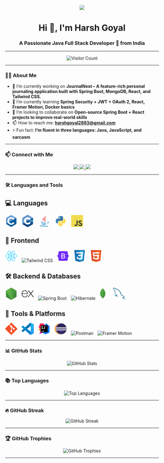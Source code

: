 <!-- Profile Header -->
<div align="center">
  <img src="https://media.giphy.com/media/qgQUggAC3Pfv687qPC/giphy.gif" width="200"/>
  <h1>Hi 👋, I'm Harsh Goyal</h1>
  <h3>A Passionate Java Full Stack Developer 🚀 from India</h3>
</div>

---

<!-- Visitor Count -->
<p align="center">
  <img src="https://profile-counter.glitch.me/harsh-goyal-004/count.svg" alt="Visitor Count" />
</p>

---

<!-- About Me -->
### 👨‍💻 About Me

- 🔭 I’m currently working on **JournalNest – A feature-rich personal journaling application built with Spring Boot, MongoDB, React, and Tailwind CSS.**
- 🌱 I’m currently learning **Spring Security + JWT + OAuth 2, React, Framer Motion, Docker basics**
- 👯 I’m looking to collaborate on **Open-source Spring Boot + React projects to improve real-world skills**
- 📫 How to reach me: **harshgoyal2893@gmail.com**
- ⚡ Fun fact: **I’m fluent in three languages: Java, JavaScript, and sarcasm**

---

<!-- Connect with Me -->
### 📫 Connect with Me

<p align="center">
  <a href="https://twitter.com/its_harsh004" target="_blank">
    <img src="https://img.shields.io/badge/Twitter-%231DA1F2.svg?&style=for-the-badge&logo=twitter&logoColor=white" />
  </a>
  <a href="https://linkedin.com/in/harshgoyal-dev" target="_blank">
    <img src="https://img.shields.io/badge/LinkedIn-%230077B5.svg?&style=for-the-badge&logo=linkedin&logoColor=white" />
  </a>
  <a href="https://www.leetcode.com/harsh-goyal-004" target="_blank">
    <img src="https://img.shields.io/badge/LeetCode-%2300CCBB.svg?&style=for-the-badge&logo=leetcode&logoColor=white" />
  </a>
</p>

---

<!-- Languages and Tools -->
### 🛠️ Languages and Tools

## 💻 Languages
<p align="left">
  <img src="https://raw.githubusercontent.com/devicons/devicon/master/icons/c/c-original.svg" alt="C" width="40" height="40" style="margin-right:10px;"/>
  <img src="https://raw.githubusercontent.com/devicons/devicon/master/icons/cplusplus/cplusplus-original.svg" alt="C++" width="40" height="40" style="margin-right:10px;"/>
  <img src="https://raw.githubusercontent.com/devicons/devicon/master/icons/java/java-original.svg" alt="Java" width="40" height="40" style="margin-right:10px;"/>
  <img src="https://raw.githubusercontent.com/devicons/devicon/master/icons/python/python-original.svg" alt="Python" width="40" height="40" style="margin-right:10px;"/>
  <img src="https://raw.githubusercontent.com/devicons/devicon/master/icons/javascript/javascript-original.svg" alt="JavaScript" width="40" height="40" style="margin-right:10px;"/>
</p>

## 🎨 Frontend
<p align="left" >
  <img src="https://raw.githubusercontent.com/devicons/devicon/master/icons/react/react-original.svg" alt="React" width="40" height="40" style="margin-right:10px;"/>
  <img src="https://www.vectorlogo.zone/logos/tailwindcss/tailwindcss-icon.svg" alt="Tailwind CSS" width="40" height="40" style="margin-right:10px;"/>
  <img src="https://raw.githubusercontent.com/devicons/devicon/master/icons/bootstrap/bootstrap-plain.svg" alt="Bootstrap" width="40" height="40" style="margin-right:10px;"/>
  <img src="https://raw.githubusercontent.com/devicons/devicon/master/icons/css3/css3-original.svg" alt="CSS" width="40" height="40" style="margin-right:10px;"/>
  <img src="https://raw.githubusercontent.com/devicons/devicon/master/icons/html5/html5-original.svg" alt="HTML" width="40" height="40" style="margin-right:10px;"/>
</p>

## 🛠️ Backend & Databases
<p align="left">
  <img src="https://raw.githubusercontent.com/devicons/devicon/master/icons/nodejs/nodejs-original.svg" alt="Node.js" width="40" height="40" style="margin-right:10px;"/>
  <img src="https://raw.githubusercontent.com/devicons/devicon/master/icons/express/express-original.svg" alt="Express.js" width="40" height="40" style="margin-right:10px;"/>
  <img src="https://cdn.worldvectorlogo.com/logos/spring-3.svg" alt="Spring Boot" width="40" height="40" style="margin-right:10px;"/>
  <img src="https://cdn.worldvectorlogo.com/logos/hibernate.svg" alt="Hibernate" width="40" height="40"/>
  <img src="https://raw.githubusercontent.com/devicons/devicon/master/icons/mongodb/mongodb-original.svg" alt="MongoDB" width="40" height="40" style="margin-right:10px;"/>
  <img src="https://raw.githubusercontent.com/devicons/devicon/master/icons/mysql/mysql-original.svg" alt="MySQL" width="40" height="40" style="margin-right:10px;"/>
</p>

## 🧰 Tools & Platforms
<p align="left">
  <img src="https://raw.githubusercontent.com/devicons/devicon/master/icons/git/git-original.svg" alt="Git" width="40" height="40" style="margin-right:10px;"/>
  <img src="https://raw.githubusercontent.com/devicons/devicon/master/icons/vscode/vscode-original.svg" alt="VS Code" width="40" height="40" style="margin-right:10px;"/>
  <img src="https://raw.githubusercontent.com/devicons/devicon/master/icons/intellij/intellij-original.svg" alt="IntelliJ IDEA" width="40" height="40" style="margin-right:10px;"/>
  <img src="https://raw.githubusercontent.com/devicons/devicon/master/icons/eclipse/eclipse-original.svg" alt="Eclipse" width="40" height="40" style="margin-right:10px;"/>
  <img src="https://www.vectorlogo.zone/logos/getpostman/getpostman-icon.svg" alt="Postman" width="40" height="40" style="margin-right:10px;"/>
  <img src="https://cdn.worldvectorlogo.com/logos/framer-motion.svg" alt="Framer Motion" width="40" height="40" style="margin-right:10px;" />
</p>


---

<!-- GitHub Stats -->
### 📊 GitHub Stats

<p align="center">
  <img src="https://github-readme-stats.vercel.app/api?username=harsh-goyal-004&show_icons=true&locale=en" alt="GitHub Stats" />
</p>

---

<!-- Top Languages -->
### 📚 Top Languages

<p align="center">
  <img src="https://github-readme-stats.vercel.app/api/top-langs?username=harsh-goyal-004&show_icons=true&locale=en&layout=compact" alt="Top Languages" />
</p>

---

<!-- GitHub Streak Stats -->
### 🔥 GitHub Streak

<p align="center">
  <img src="https://streak-stats.demolab.com/?user=harsh-goyal-004&theme=default" alt="GitHub Streak" />
</p>

---

<!-- GitHub Trophies -->
### 🏆 GitHub Trophies

<p align="center">
  <img src="https://github-profile-trophy.vercel.app/?username=harsh-goyal-004&theme=flat&no-frame=true&margin-w=4" alt="GitHub Trophies" />
</p>

---

 
